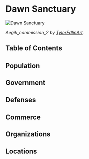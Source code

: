 # Dawn Sanctuary <!-- omit in toc -->

![Dawn Sanctuary](https://images-wixmp-ed30a86b8c4ca887773594c2.wixmp.com/f/5a63aaed-8bd9-4c3e-8b9c-00e49f3aa2ad/d618ecc-9044337f-dc48-428e-8224-80d202b06850.jpg/v1/fill/w_1024,h_542,q_75,strp/aegik_commission_2_by_tyleredlinart_d618ecc-fullview.jpg?token=eyJ0eXAiOiJKV1QiLCJhbGciOiJIUzI1NiJ9.eyJzdWIiOiJ1cm46YXBwOjdlMGQxODg5ODIyNjQzNzNhNWYwZDQxNWVhMGQyNmUwIiwiaXNzIjoidXJuOmFwcDo3ZTBkMTg4OTgyMjY0MzczYTVmMGQ0MTVlYTBkMjZlMCIsIm9iaiI6W1t7ImhlaWdodCI6Ijw9NTQyIiwicGF0aCI6IlwvZlwvNWE2M2FhZWQtOGJkOS00YzNlLThiOWMtMDBlNDlmM2FhMmFkXC9kNjE4ZWNjLTkwNDQzMzdmLWRjNDgtNDI4ZS04MjI0LTgwZDIwMmIwNjg1MC5qcGciLCJ3aWR0aCI6Ijw9MTAyNCJ9XV0sImF1ZCI6WyJ1cm46c2VydmljZTppbWFnZS5vcGVyYXRpb25zIl19.ncpRyiqWCp0aEIGdJsWO_22buarek7Mj90TOmlILOJ8)

*Aegik_commission_2 by [TylerEdlinArt](https://www.deviantart.com/tyleredlinart).*

## Table of Contents <!-- omit in toc -->

## Population

## Government

## Defenses

## Commerce

## Organizations

## Locations
